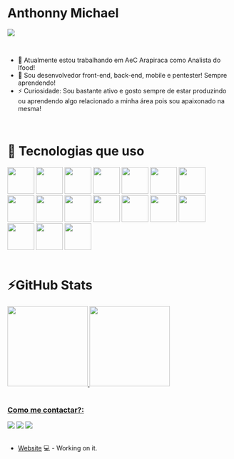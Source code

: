 <div>
  <h1>Anthonny Michael</h1>
</div>

![](https://user-images.githubusercontent.com/53356340/175648411-f2564ad9-c2a5-4c84-9dd2-61aaf9e21a44.gif)

<br>

- 🔭 Atualmente estou trabalhando em AeC Arapiraca como Analista do Ifood!
- 🌱 Sou desenvolvedor front-end, back-end, mobile e pentester! Sempre aprendendo!
- ⚡ Curiosidade: Sou bastante ativo e gosto sempre de estar produzindo ou aprendendo algo relacionado a minha área pois sou apaixonado na mesma!

<br>

<div>
  <h1>🔭 Tecnologias que uso</h1>
  <img height="60em" src="https://cdn.jsdelivr.net/gh/devicons/devicon/icons/html5/html5-original-wordmark.svg" />
  <img height="60em" src="https://cdn.jsdelivr.net/gh/devicons/devicon/icons/css3/css3-original-wordmark.svg" />
  <img height="60em" src="https://cdn.jsdelivr.net/gh/devicons/devicon/icons/javascript/javascript-original.svg" />
  <img height="60em" src="https://cdn.jsdelivr.net/gh/devicons/devicon/icons/php/php-original.svg" />
  <img height="60em" src="https://cdn.jsdelivr.net/gh/devicons/devicon/icons/python/python-original-wordmark.svg" />
  <img height="60em" src="https://cdn.jsdelivr.net/gh/devicons/devicon/icons/arduino/arduino-original-wordmark.svg" />
  <img height="60em" src="https://cdn.jsdelivr.net/gh/devicons/devicon/icons/mysql/mysql-original-wordmark.svg" />
  <img height="60em" src="https://cdn.jsdelivr.net/gh/devicons/devicon/icons/postgresql/postgresql-original-wordmark.svg" />
  <img height="60em" src="https://cdn.jsdelivr.net/gh/devicons/devicon/icons/microsoftsqlserver/microsoftsqlserver-plain-wordmark.svg" />
  <img height="60em" src="https://cdn.jsdelivr.net/gh/devicons/devicon/icons/mongodb/mongodb-original-wordmark.svg" />
  <img height="60em" src="https://cdn.jsdelivr.net/gh/devicons/devicon/icons/docker/docker-original-wordmark.svg" />
  <img height="60em" src="https://cdn.jsdelivr.net/gh/devicons/devicon/icons/react/react-original-wordmark.svg" />
  <img height="60em" src="https://cdn.jsdelivr.net/gh/devicons/devicon/icons/nodejs/nodejs-original-wordmark.svg" />
  <img height="60em" src="https://cdn.jsdelivr.net/gh/devicons/devicon/icons/bootstrap/bootstrap-original-wordmark.svg" />
  <img height="60em" src="https://cdn.jsdelivr.net/gh/devicons/devicon/icons/amazonwebservices/amazonwebservices-original-wordmark.svg" />
  <img height="60em" src="https://cdn.jsdelivr.net/gh/devicons/devicon/icons/googlecloud/googlecloud-original-wordmark.svg" />
  <img height="60em" src="https://cdn.jsdelivr.net/gh/devicons/devicon/icons/linux/linux-original.svg" />
</div>

<br>

<h1>⚡GitHub Stats</h1>
<div>
<a href="https://github.com/seu-usuário-aqui">
<img height="180em" src="https://github-readme-stats.vercel.app/api/top-langs/?username=Antonizinhobr&layout=compact&langs_count=7&theme=dracula"/>
<img height="180em" src="https://github-readme-stats.vercel.app/api?username=Antonizinhobr&show_icons=true&theme=dracula&include_all_commits=true&count_private=true"/>
</div>

<br> 
  
### Como me contactar?:

<div>
<a href="https://www.youtube.com/channel/UC88QEmxaSyY_V2vXn1RMgQQ" target="_blank"><img src="https://img.shields.io/badge/YouTube-FF0000?style=for-the-badge&logo=youtube&logoColor=white" target="_blank"></a>
<a href="https://www.instagram.com/_anthonny_michael_dev/" target="_blank"><img src="https://img.shields.io/badge/-Instagram-%23E4405F?style=for-the-badge&logo=instagram&logoColor=white" target="_blank"></a>
<a href="https://www.linkedin.com/in/anthonny-michael-64450a206/" target="_blank"><img src="https://img.shields.io/badge/-LinkedIn-%230077B5?style=for-the-badge&logo=linkedin&logoColor=white" target="_blank"></a> 
</div>
<br>
  
- [Website](https://anthonnymichael.dev/) 💻 - Working on it.
